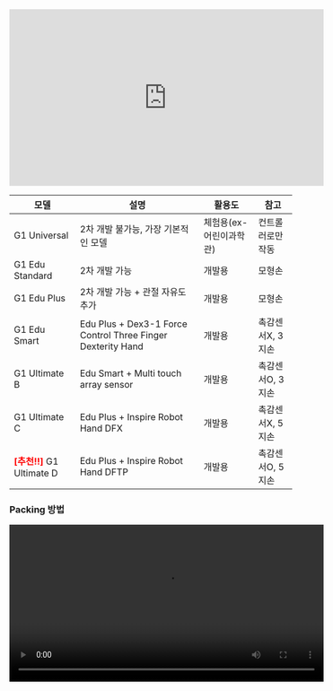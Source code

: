 <iframe width="560" height="315" src="https://www.youtube.com/embed/GzX1qOIO1bE" frameborder="0" allowfullscreen></iframe>

| 모델 | 설명 | 활용도 | 참고 |
|------|-----------------------------------------|----------|-------|    
| G1 Universal |	2차 개발 불가능, 가장 기본적인 모델 | 체험용(ex-어린이과학관) | 컨트롤러로만 작동 |
| G1 Edu Standard |	2차 개발 가능 | 개발용 | 모형손 |
| G1 Edu Plus | 2차 개발 가능 + 관절 자유도 추가 | 개발용 | 모형손 | 
| G1 Edu Smart | Edu Plus + Dex3-1 Force Control Three Finger Dexterity Hand | 개발용 | 촉감센서X, 3지손 |  
| G1 Ultimate B | Edu Smart + Multi touch array sensor | 개발용 | 촉감센서O, 3지손 |    
| G1 Ultimate C | Edu Plus + Inspire Robot Hand DFX | 개발용 | 촉감센서X, 5지손 |     
| <span style="color: red; font-weight: bold;">[추천‼️]</span> G1 Ultimate D | Edu Plus + Inspire Robot Hand DFTP | 개발용 | 촉감센서O, 5지손 |

### Packing 방법
<video width="560" controls>
<source src="https://www.unitree.com/images/a9dde6f864ae40c0a4ed733478723fdb.mp4" type="video/mp4">
</video>